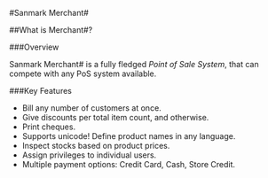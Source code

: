#Sanmark Merchant&#35;

##What is Merchant#?

###Overview

Sanmark Merchant# is a fully fledged _Point of Sale System_, that can compete with any PoS system available.

###Key Features

 - Bill any number of customers at once.
 - Give discounts per total item count, and otherwise.
 - Print cheques.
 - Supports unicode! Define product names in any language.
 - Inspect stocks based on product prices.
 - Assign privileges to individual users.
 - Multiple payment options: Credit Card, Cash, Store Credit.